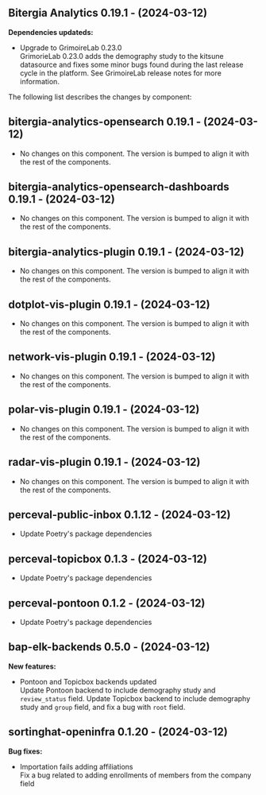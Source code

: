 ## Bitergia Analytics 0.19.1 - (2024-03-12)

**Dependencies updateds:**

 * Upgrade to GrimoireLab 0.23.0\
   GrimorieLab 0.23.0 adds the demography study to the kitsune datasource
   and fixes some minor bugs found during the last release cycle in the
   platform. See GrimoireLab release notes for more information.

The following list describes the changes by component:

  ## bitergia-analytics-opensearch 0.19.1 - (2024-03-12)
  
  * No changes on this component. The version is bumped to align it
    with the rest of the components.
  ## bitergia-analytics-opensearch-dashboards 0.19.1 - (2024-03-12)
  
  * No changes on this component. The version is bumped to align it
    with the rest of the components.
  ## bitergia-analytics-plugin 0.19.1 - (2024-03-12)
  
  * No changes on this component. The version is bumped to align it
    with the rest of the components.
  ## dotplot-vis-plugin 0.19.1 - (2024-03-12)
  
  * No changes on this component. The version is bumped to align it
    with the rest of the components.
  ## network-vis-plugin 0.19.1 - (2024-03-12)
  
  * No changes on this component. The version is bumped to align it
    with the rest of the components.
  ## polar-vis-plugin 0.19.1 - (2024-03-12)
  
  * No changes on this component. The version is bumped to align it
    with the rest of the components.
  ## radar-vis-plugin 0.19.1 - (2024-03-12)
  
  * No changes on this component. The version is bumped to align it
    with the rest of the components.
  ## perceval-public-inbox 0.1.12 - (2024-03-12)
  
  * Update Poetry's package dependencies
  ## perceval-topicbox 0.1.3 - (2024-03-12)
  
  * Update Poetry's package dependencies
  ## perceval-pontoon 0.1.2 - (2024-03-12)
  
  * Update Poetry's package dependencies
## bap-elk-backends 0.5.0 - (2024-03-12)

**New features:**

 * Pontoon and Topicbox backends updated\
   Update Pontoon backend to include demography study and `review_status`
   field. Update Topicbox backend to include demography study and `group`
   field, and fix a bug with `root` field.

## sortinghat-openinfra 0.1.20 - (2024-03-12)

**Bug fixes:**

 * Importation fails adding affiliations\
   Fix a bug related to adding enrollments of members from the company
   field

